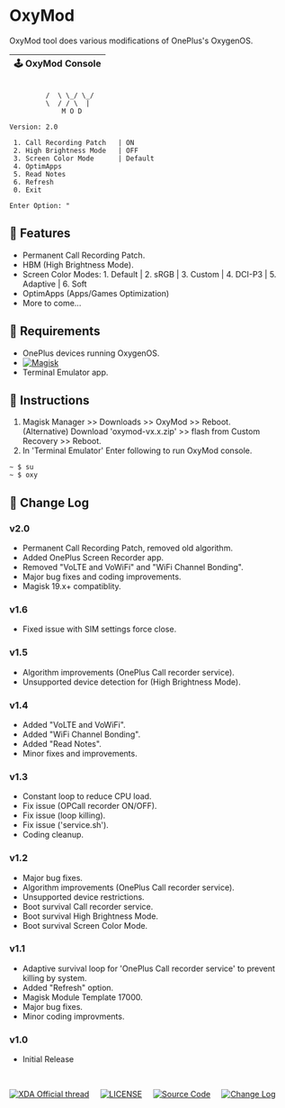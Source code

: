 # OxyMod
OxyMod tool does various modifications of OnePlus's OxygenOS.

| 🕹️ OxyMod Console |
| :-----------------|
```console
                            
         /  \ \_/ \_/       
         \  / / \  |        
             M O D          
                            
Version: 2.0

 1. Call Recording Patch   | ON
 2. High Brightness Mode   | OFF   
 3. Screen Color Mode      | Default
 4. OptimApps
 5. Read Notes
 6. Refresh
 0. Exit
 
Enter Option: "

```

## 🎈 Features
* Permanent Call Recording Patch.
* HBM (High Brightness Mode).
* Screen Color Modes: 1. Default | 2. sRGB | 3. Custom | 4. DCI-P3 | 5. Adaptive | 6. Soft
* OptimApps (Apps/Games Optimization)
* More to come...

## 🎈 Requirements
* OnePlus devices running OxygenOS.
* [![Magisk](https://img.shields.io/badge/Magisk-19%2B-00B39B.svg?style=flat-square)](https://forum.xda-developers.com/apps/magisk/official-magisk-v7-universal-systemless-t3473445)
* Terminal Emulator app.

## 🎈 Instructions
1. Magisk Manager >> Downloads >> OxyMod >> Reboot.  
(Alternative) Download 'oxymod-vx.x.zip' >> flash from Custom Recovery >> Reboot.
2. In 'Terminal Emulator' Enter following to run OxyMod console.
```console
~ $ su
~ $ oxy
```

## 🎈 Change Log
### v2.0
* Permanent Call Recording Patch, removed old algorithm.
* Added OnePlus Screen Recorder app.
* Removed "VoLTE and VoWiFi" and "WiFi Channel Bonding".
* Major bug fixes and coding improvements.
* Magisk 19.x+ compatiblity. 
### v1.6
* Fixed issue with SIM settings force close.
### v1.5
* Algorithm improvements (OnePlus Call recorder service).
* Unsupported device detection for (High Brightness Mode).
### v1.4
* Added "VoLTE and VoWiFi".
* Added "WiFi Channel Bonding".
* Added "Read Notes".
* Minor fixes and improvements.
### v1.3
* Constant loop to reduce CPU load.
* Fix issue (OPCall recorder ON/OFF).
* Fix issue (loop killing).
* Fix issue ('service.sh').
* Coding cleanup.
### v1.2
* Major bug fixes.
* Algorithm improvements (OnePlus Call recorder service).
* Unsupported device restrictions.
* Boot survival Call recorder service.
* Boot survival High Brightness Mode.
* Boot survival Screen Color Mode.
### v1.1
* Adaptive survival loop for 'OnePlus Call recorder
  service' to prevent killing by system.
* Added "Refresh" option.
* Magisk Module Template 17000.
* Major bug fixes.
* Minor coding improvments.
### v1.0
* Initial Release

&nbsp;&nbsp;

[![XDA Official thread](https://img.shields.io/badge/XDA&nbsp;Forum-ff8300.svg?style=flat-square)](https://forum.xda-developers.com/apps/magisk/oxymod-t3791347)&nbsp;&nbsp;&nbsp;&nbsp;&nbsp;[![LICENSE](https://img.shields.io/badge/LICENSE-MIT-0067b2.svg?style=flat-square)](https://github.com/metaspook/OxyMod/blob/master/LICENSE)&nbsp;&nbsp;&nbsp;&nbsp;&nbsp;[![Source Code](https://img.shields.io/badge/Source&nbsp;Code-098900.svg?style=flat-square)](https://github.com/metaspook/OxyMod)&nbsp;&nbsp;&nbsp;&nbsp;&nbsp;[![Change Log](https://img.shields.io/badge/Change&nbsp;Log-c902bc.svg?style=flat-square)](https://github.com/metaspook/OxyMod#-change-log)
